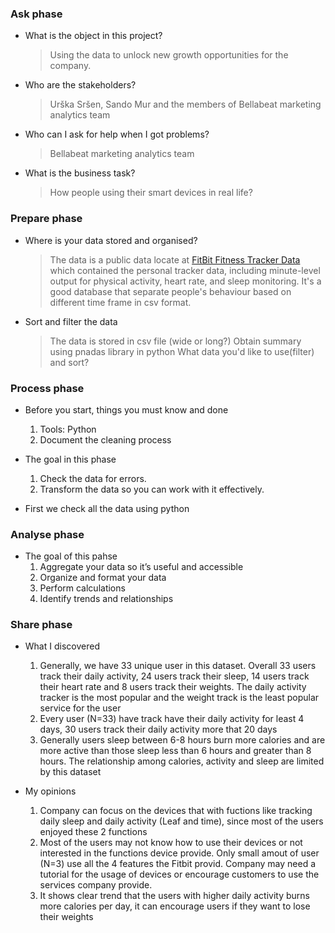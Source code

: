 
### Ask phase 
- What is the object in this project?
  > Using the data to unlock new growth opportunities for the company.
- Who are the stakeholders?
  > Urška Sršen, Sando Mur and the members of Bellabeat marketing analytics team
- Who can I ask for help when I got problems?
  > Bellabeat marketing analytics team
- What is the business task?
  > How people using their smart devices in real life?
 

### Prepare phase
- Where is your data stored and organised?
  > The data is a public data locate at [FitBit Fitness Tracker Data](https://www.kaggle.com/arashnic/fitbit)
  > which contained the personal tracker data, including minute-level output for physical activity, heart rate, and sleep monitoring. 
  > It's a good database that separate people's behaviour based on different time frame in csv format.

- Sort and filter the data
  > The data is stored in csv file (wide or long?)
  > Obtain summary using pnadas library in python
  > What data you'd like to use(filter) and sort?


### Process phase
- Before you start, things you must know and done
  <ol>
    <li> Tools: Python </li>
    <li> Document the cleaning process <br>
  </ol>
- The goal in this phase
  <ol>
    <li> Check the data for errors. </li>
    <li> Transform the data so you can work with it effectively. </li>
  </ol>

- First we check all the data using python


### Analyse phase

- The goal of this pahse
  <ol>
    <li> Aggregate your data so it’s useful and accessible </li>
    <li> Organize and format your data </li>
    <li> Perform calculations </li>
    <li> Identify trends and relationships </li>
  </ol>

### Share phase
- What I discovered
  <ol>
    <li> Generally, we have 33 unique user in this dataset. Overall 33 users track their daily activity, 24 users track their sleep, 14 users track their heart rate and 8 users track their weights. The daily activity tracker is the most popular and the weight track is the least popular service for the user</li> 
    
    <li> Every user (N=33) have track have their daily activity for least 4 days, 30 users track their daily activity more that 20 days </li>

    <li> Generally users sleep between 6-8 hours burn more calories and are more active than those sleep less than 6 hours and greater than 8 hours. The relationship among calories, activity and sleep are limited by this dataset</li>  
  </ol>

- My opinions
  <ol>  
    <li> Company can focus on the devices that with fuctions like tracking daily sleep and daily activity (Leaf and time), since most of the users enjoyed these 2 functions</li>

    <li> Most of the users may not know how to use their devices or not interested in the functions device provide. Only small amout of user (N=3) use all the 4 features the Fitbit provid. Company may need a tutorial for the usage of devices or encourage customers to use the services company provide.</li>

    <li> It shows clear trend that the users with higher daily activity burns more calories per day, it can encourage users if they want to lose their weights</li>
  </ol>

